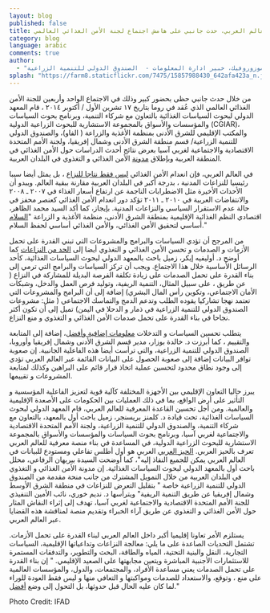 ```yaml
---
layout: blog
published: false
title: بناء القدرة على تحمل الأزمات في العالم العربي، حدث جانبي على هامش اجتماع لجنة الأمن الغذائي العالمي
category: blog
language: arabic
comments: true
author: 
  - "بيريهان الرفاعي، زميل باحث أول - المعهد الدولي لبحوث السياسات الغذائية و نرينا موزوروفيك، خبير ادارة المعلومات -  الصندوق الدولي للتنمية الزراعية"
splash: "https://farm8.staticflickr.com/7475/15857988430_642afa423a_n.jpg"
---
```


من خلال حدث جانبي حظى بحضور كبير وذلك في الاجتماع الواحد وأربعين للجنة الأمن الغذائي العالمي الذي عُقد في روما بتاريخ ١٧ تشرين الأول / أكتوبر ٢٠١٤ ، قام المعهد الدولي لبحوث السياسات الغذائية بالتعاون مع شركاء التنمية، وبرنامج بحوث السياسات والمؤسسات والأسواق بالمجموعة  الاستشارية للبحوث الزراعية الدولية  (CGIAR)، والمكتب الإقليمي للشرق الأدنى بمنظمة الأغذية والزراعة ( الفاو)، والصندوق الدولي للتنمية الزراعية/ قسم منطقة الشرق الأدنى وشمال إفريقيا، ولجنة الأمم المتحدة الاقتصادية والاجتماعية لغربي آسيا بعرض نتائج أحدث الدراسات حول الأمن الغذائي في المنطقة العربية وبإطلاق [مدونة](http://www.arabspatial.org/) الأمن الغذائي و التغذوي في البلدان العربية. 
<!-- more -->

في العالم العربي، فإن انعدام الأمن الغذائي [ليس فقط نتاجا للنزاع](http://www.ifpri.org/sites/default/files/publications/pr28.pdf) ، بل يمثل أيضا سببا رئيسيا للنزاعات المدنية ، بدرجة أكبر في البلدان العربية مقارنة ببقية العالم. ويبدو أن الأحداث الأخيرة مثل الاضطرابات الناجمة عن ارتفاع أسعار الغذاء في ٢٠٠٧ ـ ٢٠٠٨ والانتفاضات العربية في ٢٠١٠ ـ ٢٠١١ تؤكد دور انعدام الأمن الغذائي كعنصر محفز في حالة عدم الاستقرار السياسي والنزاعات المدنية. بإيجاز، كما أكد السيد محمد الظاهر، اقتصادي النظم الغذائية الإقليمية بمنطقة الشرق الأدنى، منظمة الأغذية و الزراعة "[السلام](http://www.slideshare.net/IFPRIMENA/fsn-in-the-arab-region-an-overview-awdahir-fao-10172014?qid=8c582242-37ae-4868-9803-bbce3f8771c1&v=default&b=&from_search=1) أساسي لتحقيق الأمن الغذائي، والأمن الغذائي أساسي لحفظ السلام."

من المرجح أن تؤدي السياسات والبرامج والمشروعات التي تبني القدرة على تحمل الأزمات و الصدمات و تحسن الأمن الغذائي و التغذوي أيضا إلى [الحد من النزاعات](http://www.slideshare.net/IFPRIMENA/building-resilience-through-food-security-policies-and-programs-ecker-17-1014) كما أوضح د. أوليفيه إيكر، زميل باحث بالمعهد الدولي لبحوث السياسات الغذائية، كأحد الرسائل الأساسية خلال هذا الاجتماع. ويجب أن تركز السياسات والبرامج التي ترمي إلى بناء القدرة على تحمل الصدمات على زيادة تكلفة الفرصة البديلة للمشاركة في النزاع ( عن طريق ، على سبيل المثال، التنمية الريفية،        وتوليد فرص العمل والدخل، وشبكات الأمان الاجتماعي، وتكوين رأس المال البشري) إضافة إلى أن البرامج والمشروعات التي تعتمد نهجا تشاركيا يقوده الطلب وتدعم  الدمج والتماسك الاجتماعي ( مثل: مشروعات الصندوق الدولي للتنمية الزراعية في ذمار و الدحلا في اليمن) تميل إلى أن تكون أكثر نجاحا في بناء القدرة على تحمل صدمات الأمن الغذائي       و التغذوي و منع النزاع. 

يتطلب تحسين السياسات و التدخلات [ معلومات إضافية وأفضل](http://www.slideshare.net/IFPRIMENA/arab-spatial-better-information-for-better-lives-10172014)، إضافة إلى المتابعة والتقييم ، كما أبرزت د. خالدة بوزار، مدير قسم الشرق الأدنى وشمال إفريقيا وأوروبا، الصندوق الدولي للتنمية الزراعية، والتي ترأست أيضا هذه الفاعلية الجانبية. إن صعوبة توافر البيانات إضافة إلى صعوبة الحصول على البيانات القائمة عبر العالم العربي تؤدي إلى وجود نطاق محدود لتحسين عملية اتخاذ قرار قائم على البراهين وكذلك لمتابعة المشروعات و تقييمها.  

يبرز حاليا التعاون الإقليمي بين الأجهزة المختلفة كآلية قوية لتعزيز الفاعلية المؤسسية و التأثير على أرض الواقع، بما في ذلك العمليات بين الحكومات على الأصعدة الإقليمية والعالمية. ومن أجل تحسين القاعدة المعرفية للعالم العربي، قام المعهد الدولي لبحوث السياسات الغذائية، تحت قيادة د. كلمنز بريسنجر، زميل باحث أول بالمعهد، بالتعاون مع شركاء التنمية،          والصندوق الدولي للتنمية الزراعية، ولجنة الأمم المتحدة الاقتصادية والاجتماعية لغربي آسيا، وبرنامج بحوث السياسات والمؤسسات والأسواق بالمجموعة الاستشارية للبحوث الزراعية الدولية، في المساعدة في بناء منصة معرفية للعالم العربي تعرف بالحيز العربي. [الحيز العربي](www.arabspatial.org) العربي هو أول أطلس تفاعلي ومستودع للبيانات في العالم العربي يمكن للجميع النفاذ إليه"، كما أوضحت السيدة بيريهان الرفاعي، محلل باحث أول بالمعهد الدولي لبحوث السياسات الغذائية. إن مدونة الأمن الغذائي و التغذوي في البلدان العربية من خلال التمويل المشترك من جانب منحة مقدمة من الصندوق الدولي للتنمية الزراعية خاصة " بتقليل التعرض للنزاعات في منطقة الشرق الأوسط وشمال إفريقيا عن طريق التنمية الريفية" ويترأسها د. نديم خوري، نائب الأمين التنفيذي للجنة الأمم المتحدة الاقتصادية والاجتماعية لغربي آسيا، تهدف إلى إثراء النقاش المثار حول الأمن الغذائي و التغذوي عن طريق آراء الخبراء وتقديم منصة لمناقشة هذه القضايا عبر العالم العربي. 


يستلزم الأمر تعاونا إقليميا أكبر داخل العالم العربي لبناء القدرة على تحمل الأزمات. تشتمل التحديات الصاعدة على ما يلي: معالجة النزاعات وتداعياتها الإقليمية، السياسات التجارية، النقل والبنية التحتية، المياه والطاقة، البحث والتطوير، والتدفقات المستمرة للاستثمارات الأجنبية المباشرة ويتعين مجابهتها على الصعيد الإقليمي. " إن بناء القدرة على تحمل الصدمات يعني مساعدة الأفراد، والمجتمعات، والدول، والمؤسسات العالمية على منع ، وتوقع، والاستعداد للصدمات ومواكبتها و التعافي منها و ليس فقط العودة للوراء لما كان عليه الحال قبل حدوثها، بل التحول إلى وضع [أفضل](http://www.ifpri.org/publication/resilience-food-and-nutrition-security)."

Photo Credit: IFAD